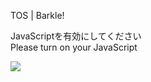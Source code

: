TOS | Barkle!

JavaScriptを有効にしてください  
Please turn on your JavaScript

![](/static-assets/splash.png?1729666518645)